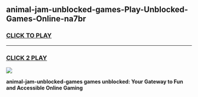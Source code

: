
## animal-jam-unblocked-games-Play-Unblocked-Games-Online-na7br
<h3>
<a href="https://premium76.site?title=animal-jam-unblocked-games&ref=24A">CLICK TO PLAY</a></h3>
<hr>

<h3>
<a href="https://premium76.site?title=animal-jam-unblocked-games&ref=24A">CLICK 2 PLAY</a>
  
</h3>

<a href="https://premium76.site?title=animal-jam-unblocked-games&ref=24A"><img src="https://clearcache.store/games.png"></a>


**animal-jam-unblocked-games games unblocked: Your Gateway to Fun and Accessible Online Gaming**
